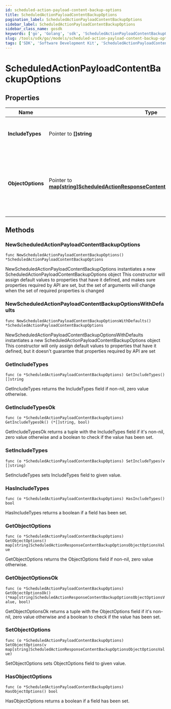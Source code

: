 ```yaml
---
id: scheduled-action-payload-content-backup-options
title: ScheduledActionPayloadContentBackupOptions
pagination_label: ScheduledActionPayloadContentBackupOptions
sidebar_label: ScheduledActionPayloadContentBackupOptions
sidebar_class_name: gosdk
keywords: ['go', 'Golang', 'sdk', 'ScheduledActionPayloadContentBackupOptions', 'ScheduledActionPayloadContentBackupOptions'] 
slug: /tools/sdk/go//models/scheduled-action-payload-content-backup-options
tags: ['SDK', 'Software Development Kit', 'ScheduledActionPayloadContentBackupOptions', 'ScheduledActionPayloadContentBackupOptions']
---
```


# ScheduledActionPayloadContentBackupOptions

## Properties

Name | Type | Description | Notes
------------ | ------------- | ------------- | -------------
**IncludeTypes** | Pointer to **[]string** | Object types that are to be included in the backup. | [optional] 
**ObjectOptions** | Pointer to [**map[string]ScheduledActionResponseContentBackupOptionsObjectOptionsValue**](scheduled-action-response-content-backup-options-object-options-value) | Map of objectType string to the options to be passed to the target service for that objectType. | [optional] 

## Methods

### NewScheduledActionPayloadContentBackupOptions

`func NewScheduledActionPayloadContentBackupOptions() *ScheduledActionPayloadContentBackupOptions`

NewScheduledActionPayloadContentBackupOptions instantiates a new ScheduledActionPayloadContentBackupOptions object
This constructor will assign default values to properties that have it defined,
and makes sure properties required by API are set, but the set of arguments
will change when the set of required properties is changed

### NewScheduledActionPayloadContentBackupOptionsWithDefaults

`func NewScheduledActionPayloadContentBackupOptionsWithDefaults() *ScheduledActionPayloadContentBackupOptions`

NewScheduledActionPayloadContentBackupOptionsWithDefaults instantiates a new ScheduledActionPayloadContentBackupOptions object
This constructor will only assign default values to properties that have it defined,
but it doesn't guarantee that properties required by API are set

### GetIncludeTypes

`func (o *ScheduledActionPayloadContentBackupOptions) GetIncludeTypes() []string`

GetIncludeTypes returns the IncludeTypes field if non-nil, zero value otherwise.

### GetIncludeTypesOk

`func (o *ScheduledActionPayloadContentBackupOptions) GetIncludeTypesOk() (*[]string, bool)`

GetIncludeTypesOk returns a tuple with the IncludeTypes field if it's non-nil, zero value otherwise
and a boolean to check if the value has been set.

### SetIncludeTypes

`func (o *ScheduledActionPayloadContentBackupOptions) SetIncludeTypes(v []string)`

SetIncludeTypes sets IncludeTypes field to given value.

### HasIncludeTypes

`func (o *ScheduledActionPayloadContentBackupOptions) HasIncludeTypes() bool`

HasIncludeTypes returns a boolean if a field has been set.

### GetObjectOptions

`func (o *ScheduledActionPayloadContentBackupOptions) GetObjectOptions() map[string]ScheduledActionResponseContentBackupOptionsObjectOptionsValue`

GetObjectOptions returns the ObjectOptions field if non-nil, zero value otherwise.

### GetObjectOptionsOk

`func (o *ScheduledActionPayloadContentBackupOptions) GetObjectOptionsOk() (*map[string]ScheduledActionResponseContentBackupOptionsObjectOptionsValue, bool)`

GetObjectOptionsOk returns a tuple with the ObjectOptions field if it's non-nil, zero value otherwise
and a boolean to check if the value has been set.

### SetObjectOptions

`func (o *ScheduledActionPayloadContentBackupOptions) SetObjectOptions(v map[string]ScheduledActionResponseContentBackupOptionsObjectOptionsValue)`

SetObjectOptions sets ObjectOptions field to given value.

### HasObjectOptions

`func (o *ScheduledActionPayloadContentBackupOptions) HasObjectOptions() bool`

HasObjectOptions returns a boolean if a field has been set.


